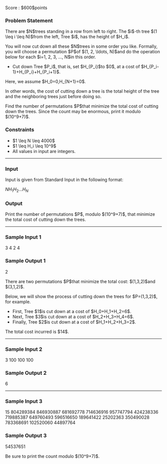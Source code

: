 
<div>

<span>

<span>

<p>
Score : $600$points
</p>

<div>

<section>

### **Problem Statement**

<p>
There are $N$trees standing in a row from left to right. The $i$-th tree $(1 \leq i \leq N)$from the left, Tree $i$, has the height of $H_i$.
</p>

<p>
You will now cut down all these $N$trees in some order you like. Formally, you will choose a permutation $P$of $(1, 2, \ldots, N)$and do the operation below for each $i=1, 2, 3, ..., N$in this order.
</p>

<ul>

<li>
Cut down Tree $P_i$, that is, set $H_{P_i}$to $0$, at a cost of $H_{P_i-1}+H_{P_i}+H_{P_i+1}$.
</li>

</ul>

<p>
Here, we assume $H_0=0,H_{N+1}=0$.
</p>

<p>
In other words, the cost of cutting down a tree is the total height of the tree and the neighboring trees just before doing so.
</p>

<p>
Find the number of permutations $P$that minimize the total cost of cutting down the trees. Since the count may be enormous, print it modulo $(10^9+7)$.
</p>

</section>

</div>

<div>

<section>

### **Constraints**

<ul>

<li>
$1 \leq N \leq 4000$
</li>

<li>
$1 \leq H_i \leq 10^9$
</li>

<li>
All values in input are integers.
</li>

</ul>

</section>

</div>

---

<div>

<div>

<section>

### **Input**

<p>
Input is given from Standard Input in the following format:
</p>

<div>

$N$$H_1$$H_2$$\ldots$$H_N$
</div>

</section>

</div>

<div>

<section>

### **Output**

<p>
Print the number of permutations $P$, modulo $(10^9+7)$, that minimize the total cost of cutting down the trees.
</p>

</section>

</div>

</div>

---

<div>

<section>

### **Sample Input 1**

<div>

3
4 2 4

</div>

</section>

</div>

<div>

<section>

### **Sample Output 1**

<div>

2

</div>

<p>
There are two permutations $P$that minimize the total cost: $(1,3,2)$and $(3,1,2)$.
</p>

<p>
Below, we will show the process of cutting down the trees for $P=(1,3,2)$, for example.
</p>

<ul>

<li>
First, Tree $1$is cut down at a cost of $H_0+H_1+H_2=6$.
</li>

<li>
Next, Tree $3$is cut down at a cost of $H_2+H_3+H_4=6$.
</li>

<li>
Finally, Tree $2$is cut down at a cost of $H_1+H_2+H_3=2$.
</li>

</ul>

<p>
The total cost incurred is $14$.
</p>

</section>

</div>

---

<div>

<section>

### **Sample Input 2**

<div>

3
100 100 100

</div>

</section>

</div>

<div>

<section>

### **Sample Output 2**

<div>

6

</div>

</section>

</div>

---

<div>

<section>

### **Sample Input 3**

<div>

15
804289384 846930887 681692778 714636916 957747794 424238336 719885387 649760493 596516650 189641422 25202363 350490028 783368691 102520060 44897764

</div>

</section>

</div>

<div>

<section>

### **Sample Output 3**

<div>

54537651

</div>

<p>
Be sure to print the count modulo $(10^9+7)$.
</p>

</section>

</div>

</span>

</span>

</div>
